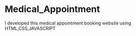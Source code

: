# Medical_Appointment
I developed this medical appointment booking website using HTML,CSS,JAVASCRIPT
